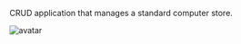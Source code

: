 CRUD application that manages a standard computer store.

![avatar](http://i.imgur.com/2L2jrPa.png)
